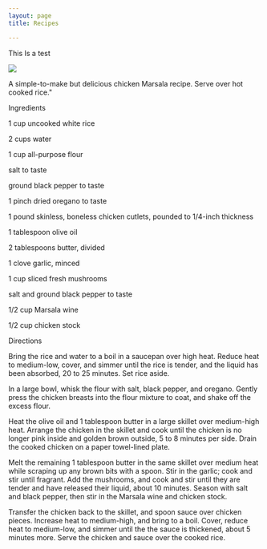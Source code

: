 ```yaml
---
layout: page
title: Recipes

---
```


<title>test</title> <style type="text/css"> code{white-space: pre-wrap;} span.smallcaps{font-variant: small-caps;} span.underline{text-decoration: underline;} div.column{display: inline-block; vertical-align: top; width: 50%;} </style>
This Is a test

![](https://images.media-allrecipes.com/userphotos/250x250/5406361.jpg)


A simple-to-make but delicious chicken Marsala recipe. Serve over hot cooked rice."

Ingredients

1 cup uncooked white rice

2 cups water

1 cup all-purpose flour

salt to taste

ground black pepper to taste

1 pinch dried oregano to taste

1 pound skinless, boneless chicken cutlets, pounded to 1/4-inch thickness

 

1 tablespoon olive oil

2 tablespoons butter, divided

1 clove garlic, minced

1 cup sliced fresh mushrooms

salt and ground black pepper to taste

1/2 cup Marsala wine

1/2 cup chicken stock

Directions

Bring the rice and water to a boil in a saucepan over high heat. Reduce heat to medium-low, cover, and simmer until the rice is tender, and the liquid has been absorbed, 20 to 25 minutes. Set rice aside.

In a large bowl, whisk the flour with salt, black pepper, and oregano. Gently press the chicken breasts into the flour mixture to coat, and shake off the excess flour.

Heat the olive oil and 1 tablespoon butter in a large skillet over medium-high heat. Arrange the chicken in the skillet and cook until the chicken is no longer pink inside and golden brown outside, 5 to 8 minutes per side. Drain the cooked chicken on a paper towel-lined plate.

Melt the remaining 1 tablespoon butter in the same skillet over medium heat while scraping up any brown bits with a spoon. Stir in the garlic; cook and stir until fragrant. Add the mushrooms, and cook and stir until they are tender and have released their liquid, about 10 minutes. Season with salt and black pepper, then stir in the Marsala wine and chicken stock.

Transfer the chicken back to the skillet, and spoon sauce over chicken pieces. Increase heat to medium-high, and bring to a boil. Cover, reduce heat to medium-low, and simmer until the the sauce is thickened, about 5 minutes more. Serve the chicken and sauce over the cooked rice.
